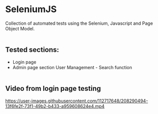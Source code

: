 ﻿# SeleniumJS
Collection of automated tests using the Selenium, Javascript and Page Object Model.
<br><br>
## Tested sections:
* Login page
* Admin page section User Management - Search function
  <br><br>
## Video from login page testing




https://user-images.githubusercontent.com/112717648/208290494-13f6fe2f-73f1-49b2-b433-a959608624e4.mp4

